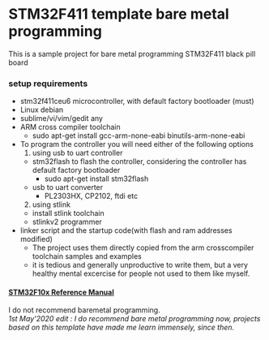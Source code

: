 # STM32F411 template bare metal programming

This is a sample project for bare metal programming STM32F411 black pill board

### setup requirements

* stm32f411ceu6 microcontroller, with default factory bootloader (must)
* Linux debian
* sublime/vi/vim/gedit any
* ARM cross compiler toolchain
  * sudo apt-get install gcc-arm-none-eabi binutils-arm-none-eabi
* To program the controller you will need either of the following options
  1. using usb to uart controller
    * stm32flash to flash the controller, considering the controller has default factory bootloader
      * sudo apt-get install stm32flash
    * usb to uart converter
      * PL2303HX, CP2102, ftdi etc
  2. using stlink
    * install stlink toolchain
    * stlinkv2 programmer
* linker script and the startup code(with flash and ram addresses modified)
  * The project uses them directly copied from the arm crosscompiler toolchain samples and examples
  * it is tedious and generally unproductive to write them, but a very healthy mental excercise for people not used to them like myself.

#### [STM32F10x Reference Manual](https://www.st.com/resource/en/reference_manual/rm0383-stm32f411xce-advanced-armbased-32bit-mcus-stmicroelectronics.pdf)

I do not recommend baremetal programming.  
*1st May'2020 edit : I do recommend bare metal programming now, projects based on this template have made me learn immensely, since then.*
